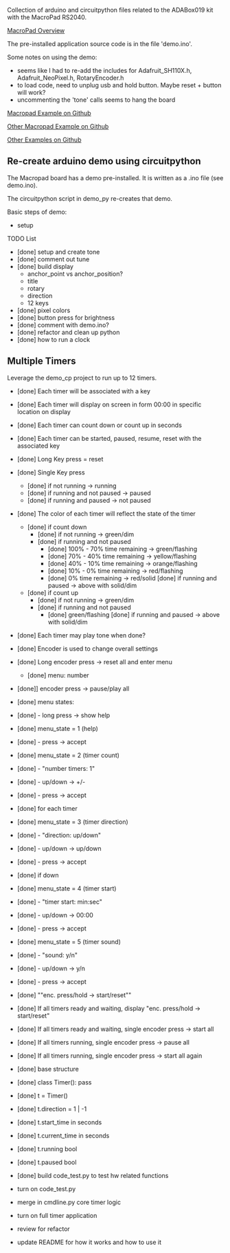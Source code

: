 
Collection of arduino and circuitpython files related to the ADABox019 kit with the MacroPad RS2040.

[MacroPad Overview](https://learn.adafruit.com/adafruit-macropad-rp2040/overview)

The pre-installed application source code is in the file 'demo.ino'.  

Some notes on using the demo:
- seems like I had to re-add the includes for Adafruit_SH110X.h, Adafruit_NeoPixel.h, RotaryEncoder.h
- to load code, need to unplug usb and hold button.  Maybe reset + button will work?
- uncommenting the 'tone' calls seems to hang the board



[Macropad Example on Github](https://github.com/adafruit/Adafruit_Learning_System_Guides/tree/main/Adafruit_MacroPad)

[Other Macropad Example on Github](https://github.com/adafruit/Adafruit_CircuitPython_MacroPad/tree/main/examples)

[Other Examples on Github](https://github.com/adafruit/Adafruit_Learning_System_Guides)


## Re-create arduino demo using circuitpython

The Macropad board has a demo pre-installed.  It is written as a .ino file (see demo.ino).

The circuitpython script in demo_py re-creates that demo.

Basic steps of demo:
- setup 

TODO List
- [done] setup and create tone
- [done] comment out tune
- [done] build display
    - anchor_point vs anchor_position?
    - title
    - rotary
    - direction
    - 12 keys
- [done] pixel colors
- [done] button press for brightness
- [done] comment with demo.ino?
- [done] refactor and clean up python
- [done] how to run a clock

## Multiple Timers

Leverage the demo_cp project to run up to 12 timers.  
- [done] Each timer will be associated with a key
- [done] Each timer will display on screen in form 00:00 in specific location on display
- [done] Each timer can count down or count up in seconds
- [done] Each timer can be started, paused, resume, reset with the associated key
- [done] Long Key press = reset
- [done] Single Key press
    - [done] if not running -> running
    - [done] if running and not paused -> paused
    - [done] if running and paused -> not paused
- [done] The color of each timer will reflect the state of the timer
    - [done] if count down
        - [done] if not running -> green/dim
        - [done] if running and not paused
            - [done] 100% - 70% time remaining -> green/flashing
            - [done] 70% - 40% time remaining -> yellow/flashing
            - [done] 40% - 10% time remaining -> orange/flashing
            - [done] 10% - 0% time remaining -> red/flashing
            - [done] 0% time remaining -> red/solid
        [done] if running and paused -> above with solid/dim
    - [done] if count up
        - [done] if not running -> green/dim
        - [done] if running and not paused
            - [done] green/flashing
        [done] if running and paused -> above with solid/dim
- [done] Each timer may play tone when done?
- [done] Encoder is used to change overall settings
- [done] Long encoder press  -> reset all and enter menu
    - [done] menu: number
- [done]] encoder press -> pause/play all
- [done] menu states:
- [done] - long press -> show help
- [done] menu_state = 1 (help)
- [done] - press -> accept
- [done] menu_state = 2 (timer count)
- [done] - "number timers: 1"
- [done] - up/down -> +/-
- [done] - press -> accept
- [done] for each timer
- [done]     menu_state = 3 (timer direction)
- [done]     - "direction: up/down"
- [done]     - up/down -> up/down
- [done]     - press -> accept
- [done]    if down
- [done]          menu_state = 4 (timer start)
- [done]          - "timer start: min:sec"
- [done]          - up/down -> 00:00
- [done]          - press -> accept
- [done]          menu_state = 5 (timer sound)
- [done]          - "sound: y/n"
- [done]          - up/down -> y/n
- [done]          - press -> accept
- [done] ""enc. press/hold -> start/reset""

- [done] If all timers ready and waiting, display "enc. press/hold -> start/reset"
- [done] If all timers ready and waiting, single encoder press -> start all
- [done] If all timers running, single encoder press -> pause all
- [done] If all timers running, single encoder press -> start all again
- [done] base structure
- [done] class Timer(): pass
- [done] t = Timer()
- [done] t.direction = 1 | -1
- [done] t.start_time in seconds
- [done] t.current_time in seconds
- [done] t.running bool
- [done] t.paused bool

- [done] build code_test.py to test hw related functions
- turn on code_test.py
- merge in cmdline.py core timer logic
- turn on full timer application
- review for refactor
- update README for how it works and how to use it

